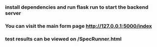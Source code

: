 ### install dependencies and run flask run to start the backend server

###  You can visit the main form page http://127.0.0.1:5000/index

###  test results can be viewed on /SpecRunner.html